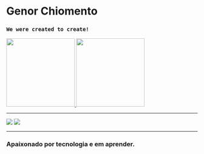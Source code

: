 # Genor Chiomento 

### `We were created to create!`
<!-- > We were created to create! -->

<div>
  <a href="https://github.com/genorchiomento">
  <img height="180em" src="https://github-readme-stats.vercel.app/api?username=genorchiomento&show_icons=true&theme=dracula&include_all_commits=true&count_private=true"/>
  <img height="180em" src="https://github-readme-stats.vercel.app/api/top-langs/?username=genorchiomento&layout=compact&langs_count=7&theme=dracula"/>
</div>

  ----
  <div> 
 
  <a href = "mailto:genor.chiomento@gmail.com"><img src="https://img.shields.io/badge/-Gmail-%23333?style=for-the-badge&logo=gmail&logoColor=white" target="_blank"></a>
  <a href="https://www.linkedin.com/in/genorchiomento/" target="_blank"><img src="https://img.shields.io/badge/-LinkedIn-%230077B5?style=for-the-badge&logo=linkedin&logoColor=white" target="_blank"></a> 
</div>
  
<!-- ----

## Sobre desenvolvimento Android

`Algumas das skills, experiências e conhecimentos com desenvolvimento Android Nativo` 

- Experiência em desenvolvimento de aplicações nativas na plataforma Android, utilizando a linguagem Kotlin ou Java

- Experiência com bibliotecas Android frequentemente usadas tanto do Google quanto de terceiros

- Conhecimento de integração com APIs RESTful em JSON

- Conhecimento de git e ferramentas de controle de versão

- Conhecimento de metodologias ágeis - Kanban e Scrum como Sprint Planning, Daily Meeting, Review, Retrospective

- Inglês técnico

- Mentalidade de qualidade, segurança, desempenho, escalabilidade e seus impactos nos releases

- Conhecimento de boas práticas de UX/UI.

- Experiência com Android Jetpack

- Experiência com Google Play, análise de APPs, publicar APPs, envio de apk em tests, alpha, beta e produção.

- Experiência com CI/CD

- Experiência com Flutter -->

----
### Apaixonado por tecnologia e em aprender.
